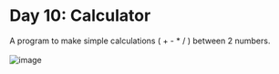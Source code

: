 # Day 10: Calculator
A program to make simple calculations ( + - * / ) between 2 numbers. <br>
<br>
![image](https://github.com/Kitobal/100-days-of-python/assets/114311709/5b3b3984-5028-4a29-b1ce-e9f7032c8b62)

